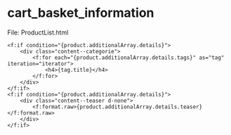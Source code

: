 # cart_basket_information

File: ProductList.html

    <f:if condition="{product.additionalArray.details}">
        <div class="content--categorie">
            <f:for each="{product.additionalArray.details.tags}" as="tag" iteration="iterator">
                <h4>{tag.title}</h4>
            </f:for>
        </div>
    </f:if>
    <f:if condition="{product.additionalArray.details}">
        <div class="content--teaser d-none">
            <f:format.raw>{product.additionalArray.details.teaser}</f:format.raw>
        </div>
    </f:if>
